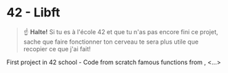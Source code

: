# 42 - Libft

> :point_up: **Halte!**
 Si tu es à l'école 42 et que tu n'as pas encore fini ce projet, sache que faire fonctionner ton cerveau te sera plus utile que recopier ce que j'ai fait!

First project in 42 school - Code from scratch famous functions from <stdlib>, <...>
